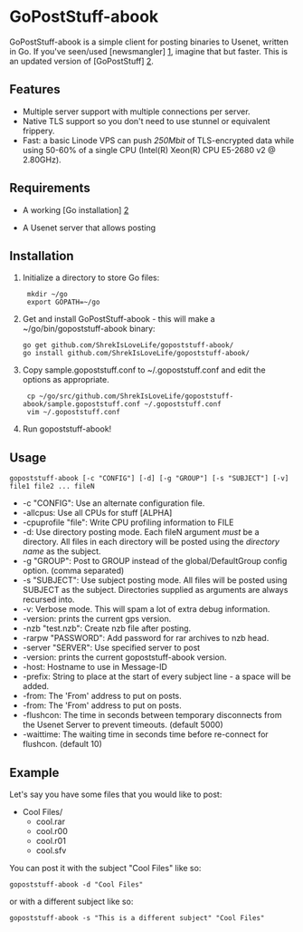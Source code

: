 GoPostStuff-abook
===========

GoPostStuff-abook is a simple client for posting binaries to Usenet, written in Go. If you've
seen/used [newsmangler] [1], imagine that but faster.
This is an updated version of [GoPostStuff] [2].

  [1]: https://github.com/madcowfred/newsmangler/ "newsmangler"
  [2]: https://github.com/madcowfred/GoPostStuff/ "GoPostStuff"

Features
--------
* Multiple server support with multiple connections per server.
* Native TLS support so you don't need to use stunnel or equivalent frippery.
* Fast: a basic Linode VPS can push *250Mbit* of TLS-encrypted data while using 50-60%
  of a single CPU (Intel(R) Xeon(R) CPU E5-2680 v2 @ 2.80GHz).


Requirements
------------
* A working [Go installation] [2]
* A Usenet server that allows posting

  [2]: http://golang.org/doc/install  "Getting Started - The Go Programming Language"

Installation
------------
1. Initialize a directory to store Go files:

        mkdir ~/go
        export GOPATH=~/go

1.  Get and install GoPostStuff-abook - this will make a ~/go/bin/gopoststuff-abook binary:

        go get github.com/ShrekIsLoveLife/gopoststuff-abook/
        go install github.com/ShrekIsLoveLife/gopoststuff-abook/

3. Copy sample.gopoststuff.conf to ~/.gopoststuff.conf and edit the options as appropriate.

        cp ~/go/src/github.com/ShrekIsLoveLife/gopoststuff-abook/sample.gopoststuff.conf ~/.gopoststuff.conf
        vim ~/.gopoststuff.conf

4. Run gopoststuff-abook!

Usage
-----

``gopoststuff-abook [-c "CONFIG"] [-d] [-g "GROUP"] [-s "SUBJECT"] [-v] file1 file2 ... fileN``

* -c "CONFIG": Use an alternate configuration file.
* -allcpus: Use all CPUs for stuff [ALPHA]
* -cpuprofile "file": Write CPU profiling information to FILE
* -d: Use directory posting mode. Each fileN argument _must_ be a directory. All files in each
  directory will be posted using the _directory name_ as the subject.
* -g "GROUP": Post to GROUP instead of the global/DefaultGroup config option. (comma separated)
* -s "SUBJECT": Use subject posting mode. All files will be posted using SUBJECT as the subject.
  Directories supplied as arguments are always recursed into.
* -v: Verbose mode. This will spam a lot of extra debug information.
* -version: prints the current gps version.
* -nzb "test.nzb": Create nzb file after posting.
* -rarpw "PASSWORD": Add password for rar archives to nzb head.
* -server "SERVER": Use specified server to post
* -version: prints the current gopoststuff-abook version.
* -host: Hostname to use in Message-ID
* -prefix: String to place at the start of every subject line - a space will be added.
* -from: The 'From' address to put on posts.
* -from: The 'From' address to put on posts.
* -flushcon: The time in seconds between temporary disconnects from the Usenet Server to prevent timeouts. (default 5000)
* -waittime: The waiting time in seconds time before re-connect for flushcon. (default 10)


Example
-------
Let's say you have some files that you would like to post:

* Cool Files/
    + cool.rar
    + cool.r00
    + cool.r01
    + cool.sfv

You can post it with the subject "Cool Files" like so:

``gopoststuff-abook -d "Cool Files"``

or with a different subject like so:

``gopoststuff-abook -s "This is a different subject" "Cool Files"``
